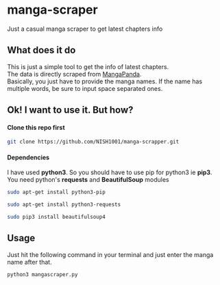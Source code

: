 # manga-scraper
Just a casual manga scraper to get latest chapters info

## What does it do
This is just a simple tool to get the info of latest chapters.  
The data is directly scraped from [MangaPanda].  
Basically, you just have to provide the manga names. If the name has multiple words, be sure to input space separated ones.  

## Ok! I want to use it. But how?
#### Clone this repo first

```bash
git clone https://github.com/NISH1001/manga-scrapper.git
```

#### Dependencies
I have used **python3**. So you should have to use pip for python3 ie **pip3**.
You need python's **requests** and **BeautifulSoup** modules

```bash
sudo apt-get install python3-pip
```

```bash
sudo apt-get install python3-requests
```

```bash
sudo pip3 install beautifulsoup4
```

## Usage
Just hit the following command in your terminal and just enter the manga name after that.  
```bash
python3 mangascraper.py
```

[MangaPanda]:http://mangapanda.com/
